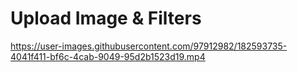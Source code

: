 # Upload Image & Filters

https://user-images.githubusercontent.com/97912982/182593735-4041f411-bf6c-4cab-9049-95d2b1523d19.mp4

